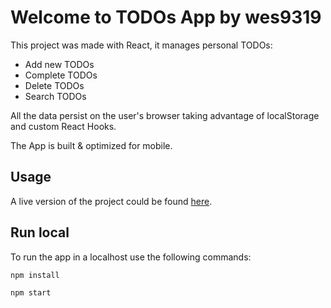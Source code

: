 # Welcome to TODOs App by wes9319

This project was made with React, it manages personal TODOs:

* Add new TODOs
* Complete TODOs
* Delete TODOs
* Search TODOs

All the data persist on the user's browser taking advantage of localStorage and custom React Hooks.

The App is built & optimized for mobile.

## Usage

A live version of the project could be found [here](https://wes9319.github.io/React-TODOs-App/).

## Run local

To run the app in a localhost use the following commands:

`npm install`

`npm start`